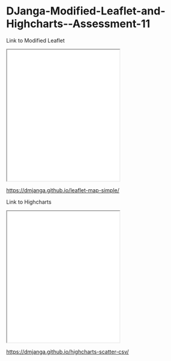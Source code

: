 # DJanga-Modified-Leaflet-and-Highcharts--Assessment-11

Link to Modified Leaflet 

 <iframe src=”https://dmjanga.github.io/leaflet-map-simple/” width=”90%” height=350></iframe>

https://dmjanga.github.io/leaflet-map-simple/

Link to Highcharts 

 <iframe src=”https://dmjanga.github.io/highcharts-scatter-csv/” width=”90%” height=350></iframe>
 
 https://dmjanga.github.io/highcharts-scatter-csv/
